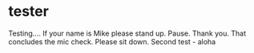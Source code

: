 # tester


Testing.... If your name is Mike please stand up. Pause. Thank you. That concludes the mic check. Please sit down.
Second test - aloha
